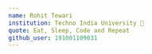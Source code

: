 ```yaml
---
name: Rohit Tewari 
institution: Techno India University 🚩 
quote: Eat, Sleep, Code and Repeat
github_user: 191001109031
---
```

